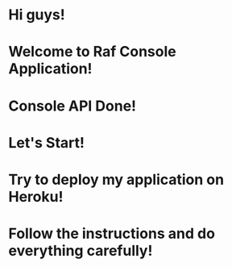 # Hi guys!
# Welcome to Raf Console Application! 
# Console API Done! 
# Let's Start! 
# Try to deploy my application on Heroku! 
# Follow the instructions and do everything carefully!
